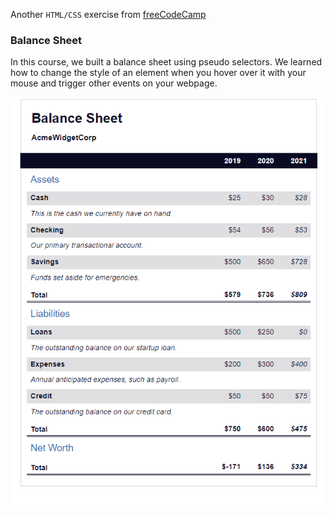 Another ```HTML/CSS``` exercise from [freeCodeCamp](https://www.freecodecamp.org/learn/2022/responsive-web-design/learn-more-about-css-pseudo-selectors-by-building-a-balance-sheet/step-1)<br>
### Balance Sheet
In this course, we built a balance sheet using pseudo selectors. We learned how to change the style of an element when you hover over it with your mouse and trigger other events on your webpage.

![](./BalanceSheet.png)
